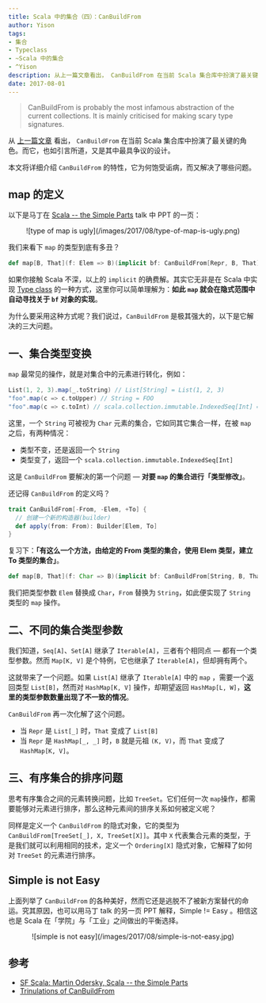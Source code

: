 ```yaml
---
title: Scala 中的集合（四）：CanBuildFrom
author: Yison
tags:
- 集合
- Typeclass
- ~Scala 中的集合
- ^Yison
description: 从上一篇文章看出， CanBuildFrom 在当前 Scala 集合库中扮演了最关键的角色。而它，也如引言所道，又是其中最具争议的语法。
date: 2017-08-01
---
```


> CanBuildFrom is probably the most infamous abstraction of the current collections. It is mainly criticised for making scary type signatures.

从 [上一篇文章](http://scala.cool/2017/07/a-new-collection/) 看出， `CanBuildFrom` 在当前 Scala 集合库中扮演了最关键的角色。而它，也如引言所道，又是其中最具争议的设计。

本文将详细介绍 `CanBuildFrom` 的特性，它为何饱受诟病，而又解决了哪些问题。


## map 的定义

以下是马丁在 [Scala -- the Simple Parts](https://www.youtube.com/watch?v=ecekSCX3B4Q) talk 中 PPT 的一页：

<center>
![type of map is ugly](/images/2017/08/type-of-map-is-ugly.png)
</center>

我们来看下 `map` 的类型到底有多丑？

```scala
def map[B, That](f: Elem => B)(implicit bf: CanBuildFrom[Repr, B, That]): That
```

如果你接触 Scala 不深，以上的 `implicit` 的确费解。其实它无非是在 Scala 中实现 [Type class](https://en.wikipedia.org/wiki/Type_class) 的一种方式，这里你可以简单理解为：**如此 `map` 就会在隐式范围中自动寻找关于 `bf` 对象的实现**。

为什么要采用这种方式呢？我们说过，`CanBuildFrom` 是极其强大的，以下是它解决的三大问题。

## 一、集合类型变换

`map` 最常见的操作，就是对集合中的元素进行转化，例如：

```scala
List(1, 2, 3).map(_.toString) // List[String] = List(1, 2, 3)
"foo".map(c => c.toUpper) // String = FOO
"foo".map(c => c.toInt) // scala.collection.immutable.IndexedSeq[Int] = Vector(102, 111, 111)
```

这里，一个 `String` 可被视为 `Char` 元素的集合，它如同其它集合一样，在被 `map` 之后，有两种情况：
- 类型不变，还是返回一个 `String`
- 类型变了，返回一个 `scala.collection.immutable.IndexedSeq[Int]`

这是 `CanBuildFrom` 要解决的第一个问题 — **对要 `map` 的集合进行「类型修改」**。

还记得 `CanBuildFrom` 的定义吗？

```scala
trait CanBuildFrom[-From, -Elem, +To] {
  // 创建一个新的构造器(builder)
  def apply(from: From): Builder[Elem, To]
}
```

复习下：**「有这么一个方法，由给定的 From 类型的集合，使用 Elem 类型，建立 To 类型的集合」**。


```scala
def map[B, That](f: Char => B)(implicit bf: CanBuildFrom[String, B, That]): That
```

我们把类型参数 `Elem` 替换成 `Char`，`From` 替换为 `String`，如此便实现了 `String` 类型的 `map` 操作。

## 二、不同的集合类型参数

我们知道，`Seq[A]`、`Set[A]` 继承了 `Iterable[A]`，三者有个相同点 — 都有一个类型参数。然而 `Map[K, V]` 是个特例，它也继承了 `Iterable[A]`，但却拥有两个。

这就带来了一个问题。如果 `List[A]` 继承了 `Iterable[A]` 中的 `map` ，需要一个返回类型 `List[B]`，然而对 `HashMap[K, V]` 操作，却期望返回 `HashMap[L, W]`，**这里的类型参数数量出现了不一致的情况**。 

`CanBuildFrom` 再一次化解了这个问题。

- 当 `Repr` 是 `List[_]` 时，`That` 变成了 `List[B]`
- 当 `Repr` 是 `HashMap[_, _]` 时，`B` 就是元祖 `(K, V)`，而 `That` 变成了 `HashMap[K, V]`。

## 三、有序集合的排序问题

思考有序集合之间的元素转换问题，比如 `TreeSet`。它们任何一次 `map`操作，都需要能够对元素进行排序，那么这种元素间的排序关系如何被定义呢？

同样是定义一个 `CanBuildFrom` 的隐式对象，它的类型为 `CanBuildFrom[TreeSet[_], X, TreeSet[X]]`。其中 `X` 代表集合元素的类型，于是我们就可以利用相同的技术，定义一个 `Ordering[X]` 隐式对象，它解释了如何对 `TreeSet` 的元素进行排序。

## Simple is not Easy

上面列举了 `CanBuildFrom` 的各种美好，然而它还是逃脱不了被新方案替代的命运。究其原因，也可以用马丁 talk 的另一页 PPT 解释，Simple != Easy 。相信这也是 Scala 在「学院」与「工业」之间做出的平衡选择。

<center>
![simple is not easy](/images/2017/08/simple-is-not-easy.jpg)
</center>

## 参考

- [SF Scala: Martin Odersky, Scala -- the Simple Parts](https://www.youtube.com/watch?v=ecekSCX3B4Q)
- [Trinulations of CanBuildFrom](https://www.scala-lang.org/blog/2017/05/30/tribulations-canbuildfrom.html)

